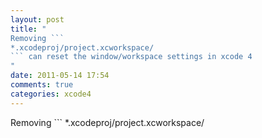 ```yaml
---
layout: post
title: "
Removing ```
*.xcodeproj/project.xcworkspace/
``` can reset the window/workspace settings in xcode 4
"
date: 2011-05-14 17:54
comments: true
categories: xcode4
---
```


Removing ```
*.xcodeproj/project.xcworkspace/
``` can reset the window/workspace settings in xcode 4

